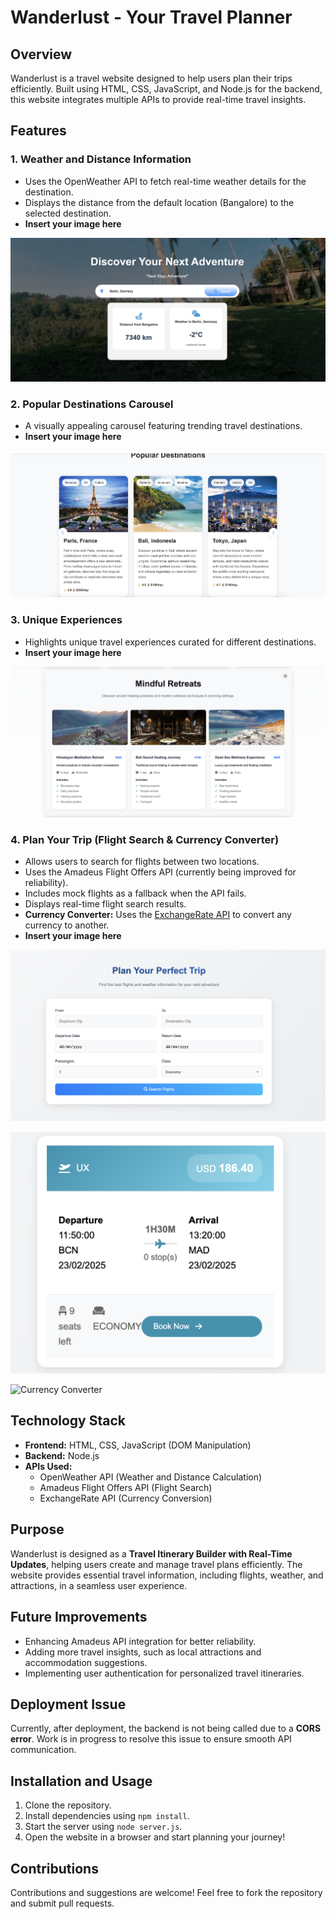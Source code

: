 # Wanderlust - Your Travel Planner

## Overview
Wanderlust is a travel website designed to help users plan their trips efficiently. Built using HTML, CSS, JavaScript, and Node.js for the backend, this website integrates multiple APIs to provide real-time travel insights.

## Features

### 1. Weather and Distance Information
- Uses the OpenWeather API to fetch real-time weather details for the destination.
- Displays the distance from the default location (Bangalore) to the selected destination.
- **Insert your image here**

![Weather and Distance Information](frontend/assets/WeatherandDistance.png)

### 2. Popular Destinations Carousel
- A visually appealing carousel featuring trending travel destinations.
- **Insert your image here**

![Popular Destinations](frontend/assets/populardestination.png)

### 3. Unique Experiences
- Highlights unique travel experiences curated for different destinations.
- **Insert your image here**

![Unique Experiences](frontend/assets/uniqueEx.png)

### 4. Plan Your Trip (Flight Search & Currency Converter)
- Allows users to search for flights between two locations.
- Uses the Amadeus Flight Offers API (currently being improved for reliability).
- Includes mock flights as a fallback when the API fails.
- Displays real-time flight search results.
- **Currency Converter:** Uses the [ExchangeRate API](https://www.exchangerate-api.com/) to convert any currency to another.
- **Insert your image here**

![Plan Your Trip](frontend/assets/planurtrip.png)

![Real-Time Flight Search](frontend/assets/realtimeresponse.png)

![Currency Converter](frontend/assets/currencyconverter.png)

## Technology Stack
- **Frontend:** HTML, CSS, JavaScript (DOM Manipulation)
- **Backend:** Node.js
- **APIs Used:**
  - OpenWeather API (Weather and Distance Calculation)
  - Amadeus Flight Offers API (Flight Search)
  - ExchangeRate API (Currency Conversion)

## Purpose
Wanderlust is designed as a **Travel Itinerary Builder with Real-Time Updates**, helping users create and manage travel plans efficiently. The website provides essential travel information, including flights, weather, and attractions, in a seamless user experience.

## Future Improvements
- Enhancing Amadeus API integration for better reliability.
- Adding more travel insights, such as local attractions and accommodation suggestions.
- Implementing user authentication for personalized travel itineraries.

## Deployment Issue
Currently, after deployment, the backend is not being called due to a **CORS error**. Work is in progress to resolve this issue to ensure smooth API communication.

## Installation and Usage
1. Clone the repository.
2. Install dependencies using `npm install`.
3. Start the server using `node server.js`.
4. Open the website in a browser and start planning your journey!

## Contributions
Contributions and suggestions are welcome! Feel free to fork the repository and submit pull requests.

